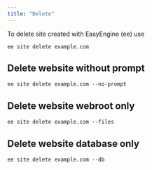 ```yaml
---
title: "Delete"
---
```


To delete site created with EasyEngine (ee) use
	
	ee site delete example.com

## Delete website without prompt
	
	ee site delete example.com --no-prompt

## Delete website webroot only

	ee site delete example.com --files

## Delete website database only	

	ee site delete example.com --db


